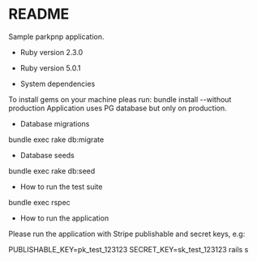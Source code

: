 # README

Sample parkpnp application.

* Ruby version 2.3.0

* Ruby version 5.0.1

* System dependencies

To install gems on your machine pleas run: bundle install --without production
Application uses PG database but only on production.

* Database migrations

bundle exec rake db:migrate

* Database seeds

bundle exec rake db:seed

* How to run the test suite

bundle exec rspec

* How to run the application

Please run the application with Stripe publishable and secret keys, e.g:

PUBLISHABLE_KEY=pk_test_123123 SECRET_KEY=sk_test_123123 rails s